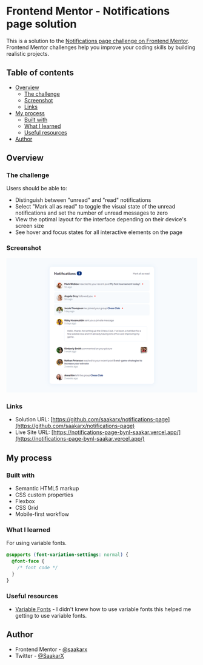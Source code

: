 # Frontend Mentor - Notifications page solution

This is a solution to the [Notifications page challenge on Frontend Mentor](https://www.frontendmentor.io/challenges/notifications-page-DqK5QAmKbC). Frontend Mentor challenges help you improve your coding skills by building realistic projects.

## Table of contents

- [Overview](#overview)
  - [The challenge](#the-challenge)
  - [Screenshot](#screenshot)
  - [Links](#links)
- [My process](#my-process)
  - [Built with](#built-with)
  - [What I learned](#what-i-learned)
  - [Useful resources](#useful-resources)
- [Author](#author)

## Overview

### The challenge

Users should be able to:

- Distinguish between "unread" and "read" notifications
- Select "Mark all as read" to toggle the visual state of the unread notifications and set the number of unread messages to zero
- View the optimal layout for the interface depending on their device's screen size
- See hover and focus states for all interactive elements on the page

### Screenshot

![Screenshot](./screenshot.png)

### Links

- Solution URL: [https://github.com/saakarx/notifications-page](https://github.com/saakarx/notifications-page)
- Live Site URL: [https://notifications-page-bynl-saakar.vercel.app/](https://notifications-page-bynl-saakar.vercel.app/)

## My process

### Built with

- Semantic HTML5 markup
- CSS custom properties
- Flexbox
- CSS Grid
- Mobile-first workflow

### What I learned

For using variable fonts.

```css
@supports (font-variation-settings: normal) {
  @font-face {
    /* font code */
  }
}
```

### Useful resources

- [Variable Fonts](https://css-tricks.com/newsletter/259-how-to-use-variable-fonts/) - I didn't knew how to use variable fonts this helped me getting to use variable fonts.

## Author

- Frontend Mentor - [@saakarx](https://www.frontendmentor.io/profile/saakarx)
- Twitter - [@SaakarX](https://www.twitter.com/SaakarX)
